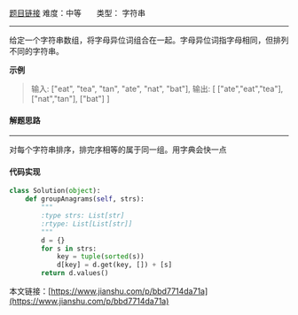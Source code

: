  [题目链接](https://leetcode-cn.com/problems/group-anagrams/)
难度：中等          &nbsp;&nbsp;&nbsp;&nbsp;&nbsp;&nbsp;类型：  字符串
***
 给定一个字符串数组，将字母异位词组合在一起。字母异位词指字母相同，但排列不同的字符串。
 
**示例**
> 输入: ["eat", "tea", "tan", "ate", "nat", "bat"],
输出:
[
  ["ate","eat","tea"],
  ["nat","tan"],
  ["bat"]
]

 
#### 解题思路
***
 对每个字符串排序，排完序相等的属于同一组。用字典会快一点


#### 代码实现
```python
class Solution(object):
    def groupAnagrams(self, strs):
        """
        :type strs: List[str]
        :rtype: List[List[str]]
        """
        d = {}
        for s in strs:
            key = tuple(sorted(s))
            d[key] = d.get(key, []) + [s]
        return d.values()
```

本文链接：[https://www.jianshu.com/p/bbd7714da71a](https://www.jianshu.com/p/bbd7714da71a)
